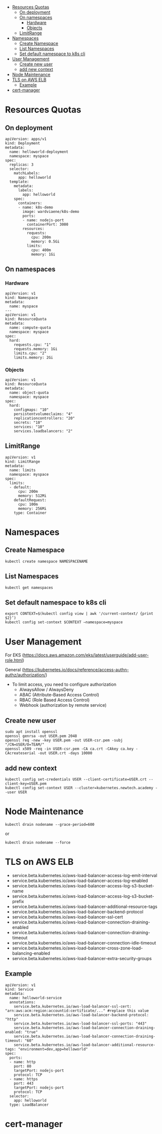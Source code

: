 - [Resources Quotas](#resources-quotas)
  - [On deployment](#on-deployment)
  - [On namespaces](#on-namespaces)
    - [Hardware](#hardware)
    - [Objects](#objects)
  - [LimitRange](#limitrange)
- [Namespaces](#namespaces)
  - [Create Namespace](#create-namespace)
  - [List Namespaces](#list-namespaces)
  - [Set default namespace to k8s cli](#set-default-namespace-to-k8s-cli)
- [User Management](#user-management)
  - [Create new user](#create-new-user)
  - [add new context](#add-new-context)
- [Node Maintenance](#node-maintenance)
- [TLS on AWS ELB](#tls-on-aws-elb)
  - [Example](#example)
- [cert-manager](#cert-manager)
  
# Resources Quotas
## On deployment
```
apiVersion: apps/v1
kind: Deployment
metadata:
  name: helloworld-deployment
  namespace: myspace
spec:
  replicas: 3
  selector:
    matchLabels:
      app: helloworld
  template:
    metadata:
      labels:
        app: helloworld
    spec:
      containers:
      - name: k8s-demo
        image: wardviaene/k8s-demo
        ports:
        - name: nodejs-port
          containerPort: 3000
        resources:
          requests:
            cpu: 200m
            memory: 0.5Gi
          limits:
            cpu: 400m
            memory: 1Gi
```

## On namespaces
### Hardware
```
apiVersion: v1
kind: Namespace
metadata:
  name: myspace
---
apiVersion: v1
kind: ResourceQuota
metadata:
  name: compute-quota
  namespace: myspace
spec:
  hard:
    requests.cpu: "1"
    requests.memory: 1Gi
    limits.cpu: "2"
    limits.memory: 2Gi
```

### Objects
```
apiVersion: v1
kind: ResourceQuota
metadata:
  name: object-quota
  namespace: myspace
spec:
  hard:
    configmaps: "10"
    persistentvolumeclaims: "4"
    replicationcontrollers: "20"
    secrets: "10"
    services: "10"
    services.loadbalancers: "2"
```

## LimitRange
```
apiVersion: v1
kind: LimitRange
metadata:
  name: limits
  namespace: myspace
spec:
  limits:
  - default:
      cpu: 200m
      memory: 512Mi
    defaultRequest:
      cpu: 100m
      memory: 256Mi
    type: Container
```

# Namespaces

## Create Namespace
```
kubectl create namespace NAMESPACENAME
```

## List Namespaces
```
kubectl get namespaces
```

## Set default namespace to k8s cli
```
export CONTEXT=$(kubectl config view | awk '/current-context/ {print $2}’)
kubectl config set-context $CONTEXT —namespace=myspace
```

# User Management

For EKS (https://docs.aws.amazon.com/eks/latest/userguide/add-user-role.html)

General (https://kubernetes.io/docs/reference/access-authn-authz/authorization/)

* To limit access, you need to configure authorization
  * AlwaysAllow / AlwaysDeny
  * ABAC (Attribute-Based Access Control)
  * RBAC (Role Based Access Control)
  * Webhook (authorization by remote service)

## Create new user
```
sudo apt install openssl
openssl genrsa -out USER.pem 2048
openssl req -new -key USER.pem -out USER-csr.pem -subj "/CN=USER/O=TEAM/"
openssl x509 -req -in USER-csr.pem -CA ca.crt -CAkey ca.key -CAcreateserial -out USER.crt -days 10000
```
## add new context
```
kubectl config set-credentials USER --client-certificate=USER.crt --client-key=USER.pem
kubectl config set-context USER --cluster=kubernetes.newtech.academy --user USER
```

# Node Maintenance

```
kubectl drain nodename --grace-period=600
```
or
```
kubectl drain nodename --force
```

# TLS on AWS ELB
* service.beta.kubernetes.io/aws-load-balancer-access-log-emit-interval
* service.beta.kubernetes.io/aws-load-balancer-access-log-enabled
* service.beta.kubernetes.io/aws-load-balancer-access-log-s3-bucket-name
* service.beta.kubernetes.io/aws-load-balancer-access-log-s3-bucket-prefix
* service.beta.kubernetes.io/aws-load-balancer-additional-resource-tags 
* service.beta.kubernetes.io/aws-load-balancer-backend-protocol
* service.beta.kubernetes.io/aws-load-balancer-ssl-cert 
* service.beta.kubernetes.io/aws-load-balancer-connection-draining-enabled
* service.beta.kubernetes.io/aws-load-balancer-connection-draining-timeout 
* service.beta.kubernetes.io/aws-load-balancer-connection-idle-timeout
* service.beta.kubernetes.io/aws-load-balancer-cross-zone-load-balancing-enabled
* service.beta.kubernetes.io/aws-load-balancer-extra-security-groups

## Example
```
apiVersion: v1
kind: Service
metadata:
  name: helloworld-service
  annotations:
    service.beta.kubernetes.io/aws-load-balancer-ssl-cert: "arn:aws:acm:region:accountid:certificate/..." #replace this value
    service.beta.kubernetes.io/aws-load-balancer-backend-protocol: "http"
    service.beta.kubernetes.io/aws-load-balancer-ssl-ports: "443"
    service.beta.kubernetes.io/aws-load-balancer-connection-draining-enabled: "true"
    service.beta.kubernetes.io/aws-load-balancer-connection-draining-timeout: "60"
    service.beta.kubernetes.io/aws-load-balancer-additional-resource-tags: "environment=dev,app=helloworld"
spec:
  ports:
  - name: http
    port: 80
    targetPort: nodejs-port
    protocol: TCP
  - name: https
    port: 443
    targetPort: nodejs-port
    protocol: TCP
  selector:
    app: helloworld
  type: LoadBalancer
  ```

# cert-manager